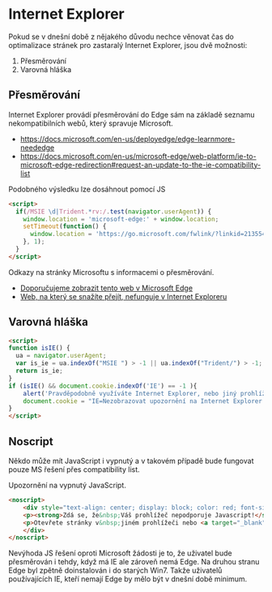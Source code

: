 # Internet Explorer

Pokud se v dnešní době z nějakého důvodu nechce věnovat čas do optimalizace stránek pro zastaralý Internet Explorer, jsou dvě možnosti:

1) Přesměrování
2) Varovná hláška


## Přesměrování
Internet Explorer provádí přesměrování do Edge sám na základě seznamu nekompatibilních webů, který spravuje Microsoft.

* https://docs.microsoft.com/en-us/deployedge/edge-learnmore-neededge
* https://docs.microsoft.com/en-us/microsoft-edge/web-platform/ie-to-microsoft-edge-redirection#request-an-update-to-the-ie-compatibility-list

Podobného výsledku lze dosáhnout pomocí JS
```html
<script>
  if(/MSIE \d|Trident.*rv:/.test(navigator.userAgent)) {
    window.location = 'microsoft-edge:' + window.location;
    setTimeout(function() {
      window.location = 'https://go.microsoft.com/fwlink/?linkid=2135547';
    }, 1);
  }
</script>
```
Odkazy na stránky Microsoftu s informacemi o přesměrování.
* [Doporučujeme zobrazit tento web v Microsoft Edge](https://go.microsoft.com/fwlink/?linkid=2151617)
* [Web, na který se snažíte přejít, nefunguje v Internet Exploreru](https://go.microsoft.com/fwlink/?linkid=2135547)

## Varovná hláška

```HTML
<script>
function isIE() {
  ua = navigator.userAgent;
  var is_ie = ua.indexOf("MSIE ") > -1 || ua.indexOf("Trident/") > -1;
  return is_ie;
}
if (isIE() && document.cookie.indexOf('IE') == -1 ){
	alert('Pravděpodobně využíváte Internet Explorer, nebo jiný prohlížeč, využívající jádro Trident. Tento prohlížeč, není nadále vyvýjen již od roku 2013. Sránky se vám tedy nemohou zobrazovat správně!\n\n V případě problémů se zobrazením, změňte internetový prohlížeč.');
	document.cookie = "IE=Nezobrazovat upozornění na Internet Explorer do zavření prohlížeče";
}
</script>
```




## Noscript 
Někdo může mít JavaScript i vypnutý a v takovém případě bude fungovat pouze MS řešení přes compatibility list. 

Upozornění na vypnutý JavaScript.

```html
<noscript>
	<div style="text-align: center; display: block; color: red; font-size: 2rem; background: white; padding: 32px;">
	<p><strong>Zdá se, že&nbsp;Váš prohlížeč nepodporuje Javascript!</strong></p>
	<p>Otevřete stránky v&nbsp;jiném prohlížeči nebo <a target="_blank" rel="nofollow noreferrer noopener" href="https://www.google.com/search?q=jak+povolit+javascript" style="color: red">povolte&nbsp;JavasScript</a>, aby&nbsp;se&nbsp;stránky načetli v&nbsp;pořádku.</p>
	</div>
</noscript>
```

Nevýhoda JS řešení oproti Microsoft žádosti je to, že uživatel bude přesměrován i tehdy, když má IE ale zároveň nemá Edge.
Na druhou stranu Edge byl zpětně doinstalován i do starých Win7. Takže uživatelů používajících IE, kteří nemají Edge by mělo být v dnešní době minimum.
